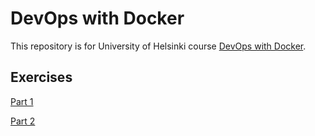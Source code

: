 # DevOps with Docker

This repository is for University of Helsinki course [DevOps with Docker](https://docker-hy.github.io/).

## Exercises

[Part 1](https://github.com/MiguelSombrero/devopswithdocker/tree/master/part1/part1.md)

[Part 2](https://github.com/MiguelSombrero/devopswithdocker/tree/master/part1/part2.md)